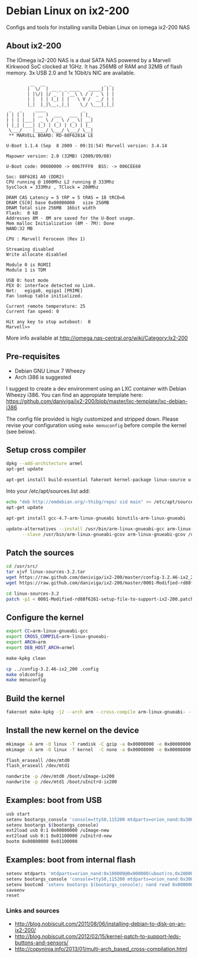 Debian Linux on ix2-200
=======

Configs and tools for installing vanilla Debian Linux on iomega ix2-200 NAS

About ix2-200
------
The IOmega ix2-200 NAS is a dual SATA NAS powered by a Marvell Kirkwood SoC clocked at 1GHz. It has 256MB of RAM and 32MB of flash memory. 3x USB 2.0 and 1x 1Gbit/s NIC are available.

```
         __  __                      _ _
        |  \/  | __ _ _ ____   _____| | |
        | |\/| |/ _` | '__\ \ / / _ \ | |
        | |  | | (_| | |   \ V /  __/ | |
        |_|  |_|\__,_|_|    \_/ \___|_|_|
 _   _     ____              _
| | | |   | __ )  ___   ___ | |_ 
| | | |___|  _ \ / _ \ / _ \| __| 
| |_| |___| |_) | (_) | (_) | |_ 
 \___/    |____/ \___/ \___/ \__| 
 ** MARVELL BOARD: RD-88F6281A LE  

U-Boot 1.1.4 (Sep  8 2009 - 09:31:54) Marvell version: 3.4.14

Mapower version: 2.0 (32MB) (2009/09/08)

U-Boot code: 00600000 -> 0067FFF0  BSS: -> 006CEE60

Soc: 88F6281 A0 (DDR2)
CPU running @ 1000Mhz L2 running @ 333Mhz
SysClock = 333Mhz , TClock = 200Mhz 

DRAM CAS Latency = 5 tRP = 5 tRAS = 18 tRCD=6
DRAM CS[0] base 0x00000000   size 256MB 
DRAM Total size 256MB  16bit width
Flash:  0 kB
Addresses 8M - 0M are saved for the U-Boot usage.
Mem malloc Initialization (8M - 7M): Done
NAND:32 MB

CPU : Marvell Feroceon (Rev 1)

Streaming disabled 
Write allocate disabled

Module 0 is RGMII
Module 1 is TDM

USB 0: host mode
PEX 0: interface detected no Link.
Net:   egiga0, egiga1 [PRIME]
Fan lookup table initialized.

Current remote temperature: 25
Current fan speed: 0

Hit any key to stop autoboot:  0 
Marvell>>
```

More info available at http://iomega.nas-central.org/wiki/Category:Ix2-200


Pre-requisites
------
+ Debian GNU Linux 7 Wheezy
+ Arch i386 is suggested

I suggest to create a dev environment using an LXC container with Debian Wheezy i386. You can find an appropiate template here: https://github.com/daniviga/ix2-200/blob/master/lxc-template/lxc-debian-i386

The config file provided is higly customized and stripped down. Please revise your configuration using ```make menuconfig``` before compile the kernel (see below).


Setup cross compiler
------

```bash
dpkg --add-architecture armel
apt-get update
```
```bash
apt-get install build-essential fakeroot kernel-package linux-source u-boot-tools zlib1g-dev libncurses5-dev binutils-multiarch
```

Into your /etc/apt/sources.list add:
```bash
echo "deb http://emdebian.org/~thibg/repo/ sid main" >> /etc/apt/sources.list
apt-get update
```
```bash
apt-get install gcc-4.7-arm-linux-gnueabi binutils-arm-linux-gnueabi
```
```bash
update-alternatives --install /usr/bin/arm-linux-gnueabi-gcc arm-linux-gnueabi-gcc /usr/bin/arm-linux-gnueabi-gcc-4.7 46 \
      --slave /usr/bin/arm-linux-gnueabi-gcov arm-linux-gnueabi-gcov /usr/bin/arm-linux-gnueabi-gcov-4.7
```
Patch the sources
------
```bash
cd /usr/src/
tar xjvf linux-sources-3.2.tar
wget https://raw.github.com/daniviga/ix2-200/master/config-3.2.46-ix2_200
wget https://raw.github.com/daniviga/ix2-200/master/0001-Modified-rd88f6281-setup-file-to-support-ix2-200.patch
```
```bash
cd linux-sources-3.2
patch -p1 < 0001-Modified-rd88f6281-setup-file-to-support-ix2-200.patch
```
Configure the kernel
------
```bash
export CC=arm-linux-gnueabi-gcc
export CROSS_COMPILE=arm-linux-gnueabi-
export ARCH=arm
export DEB_HOST_ARCH=armel

make-kpkg clean

cp ../config-3.2.46-ix2_200 .config
make oldconfig
make menuconfig
```
Build the kernel
------
```bash
fakeroot make-kpkg -j2 --arch arm --cross-compile arm-linux-gnueabi- --append-to-version=-ix2-200 --initrd kernel_image kernel_headers
```

Install the new kernel on the device
------
```bash
mkimage -A arm -O linux -T ramdisk -C gzip -a 0x00000000 -e 0x00000000 -n initramfs -d initrd.img-3.2.46 uInitrd-ix200
mkimage -A arm -O linux -T kernel  -C none -a 0x00008000 -e 0x00008000 -n Linux-3.2.46 -d vmlinuz-3.2.46 uImage-ix200
```
```bash
flash_eraseall /dev/mtd0
flash_eraseall /dev/mtd1

nandwrite -p /dev/mtd0 /boot/uImage-ix200 
nandwrite -p /dev/mtd1 /boot/uInitrd-ix200 
```

Examples: boot from USB
------
```bash
usb start
setenv bootargs_console 'console=ttyS0,115200 mtdparts=orion_nand:0x300000@0x100000(uImage),0x1000000@0x540000(uInitrd) root=/dev/mapper/sata-root'
setenv bootargs $(bootargs_console)
ext2load usb 0:1 0x00800000 /uImage-new
ext2load usb 0:1 0x01100000 /uInitrd-new
bootm 0x00800000 0x01100000
```

Examples: boot from internal flash
------
```bash
setenv mtdparts 'mtdparts=orion_nand:0x100000@0x000000(uboot)ro,0x20000@0xA0000(uboot_env),0x300000@0x100000(uImage),0x1000000@0x540000(uInitrd)'
setenv bootargs_console 'console=ttyS0,115200 mtdparts=orion_nand:0x300000@0x100000(uImage),0x1000000@0x540000(uInitrd) root=/dev/mapper/sata-root'
setenv bootcmd 'setenv bootargs $(bootargs_console); nand read 0x800000 uImage; nand read 0x1100000 uInitrd; bootm 0x00800000 0x01100000'
saveenv
reset
```

### Links and sources
+ http://blog.nobiscuit.com/2011/08/06/installing-debian-to-disk-on-an-ix2-200/
+ http://blog.nobiscuit.com/2012/02/15/kernel-patch-to-support-leds-buttons-and-sensors/
+ http://copyninja.info/2013/01/multi-arch_based_cross-compilation.html
